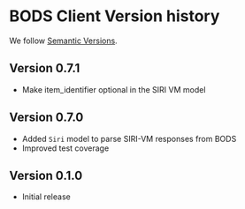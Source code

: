 # BODS Client Version history

We follow [Semantic Versions](https://semver.org/).

## Version 0.7.1

- Make item_identifier optional in the SIRI VM model

## Version 0.7.0

- Added `Siri` model to parse SIRI-VM responses from BODS
- Improved test coverage

## Version 0.1.0

- Initial release

